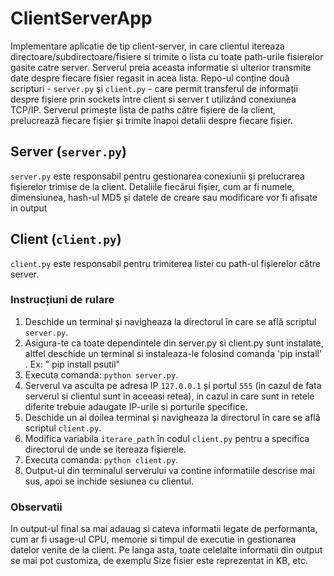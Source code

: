 # ClientServerApp
Implementare aplicatie de tip client-server, in care clientul itereaza directoare/subdirectoare/fisiere si trimite o lista cu toate path-urile fisierelor gasite catre server. Serverul preia aceasta informatie si ulterior transmite date despre fiecare fisier regasit in acea lista. 
Repo-ul conține două scripturi - `server.py` și `client.py` - care permit transferul de informații despre fișiere prin sockets între client si server t utilizând conexiunea TCP/IP. Serverul primește lista de paths către fișiere de la client, prelucrează fiecare fișier și trimite înapoi detalii despre fiecare fișier.

## Server (`server.py`)

`server.py` este responsabil pentru gestionarea conexiunii și prelucrarea fișierelor trimise de la client. Detaliile fiecărui fișier, cum ar fi numele, dimensiunea, hash-ul MD5 și datele de creare sau modificare vor fi afisate in output

## Client (`client.py`)

`client.py` este responsabil pentru trimiterea listei cu path-ul fișierelor către server.

### Instrucțiuni de rulare

1. Deschide un terminal și navigheaza la directorul în care se află scriptul `server.py`.
2. Asigura-te ca toate dependintele din server.py si client.py sunt instalate, altfel deschide un terminal si instaleaza-le folosind comanda 'pip install' . Ex: " pip install psutil"
3. Executa comanda: `python server.py`.
4. Serverul va asculta pe adresa IP `127.0.0.1` și portul `555` (in cazul de fata serverul si clientul sunt in aceeasi retea), in cazul in care sunt in retele   
   diferite trebuie adaugate IP-urile si porturile specifice. 
5. Deschide un al doilea terminal și navigheaza la directorul în care se află scriptul `client.py`.
6. Modifica variabila `iterare_path` în codul `client.py` pentru a specifica directorul de unde se itereaza fișierele.
7. Executa comanda: `python client.py`.
8. Output-ul din terminalul serverului va contine informatiile descrise mai sus, apoi se inchide sesiunea cu clientul.

### Observatii

In output-ul final sa mai adauag si cateva informatii legate de performanta, cum ar fi usage-ul CPU, memorie si timpul de executie in gestionarea datelor venite de la client. Pe langa asta, toate celelalte informatii din output se mai pot customiza, de exemplu Size fisier este reprezentat in KB, etc.
